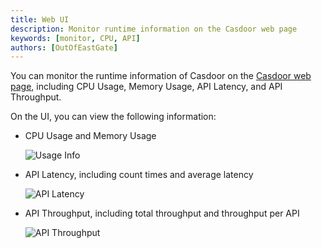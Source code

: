 ```yaml
---
title: Web UI
description: Monitor runtime information on the Casdoor web page
keywords: [monitor, CPU, API]
authors: [OutOfEastGate]
---
```


You can monitor the runtime information of Casdoor on the [Casdoor web page](https://door.casdoor.com/sysinfo), including CPU Usage, Memory Usage, API Latency, and API Throughput.

On the UI, you can view the following information:

- CPU Usage and Memory Usage

  ![Usage Info](/img/monitoring/web-ui/usage_info.png)

- API Latency, including count times and average latency

  ![API Latency](/img/monitoring/web-ui/api_latency.png)

- API Throughput, including total throughput and throughput per API

  ![API Throughput](/img/monitoring/web-ui/api_throughput.png)
